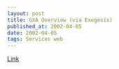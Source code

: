 ```yaml
---
layout: post
title: GXA Overview (via Exegesis)
published_at: 2002-04-05
date: 2002-04-05
tags: Services web
---
```


[Link](http://www.gotdotnet.com/team/XMLwebservices/gxa_overview.aspx?print=true)  